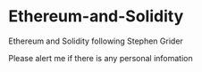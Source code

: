 # Ethereum-and-Solidity
Ethereum and Solidity following Stephen Grider

Please alert me if there is any personal infomation
